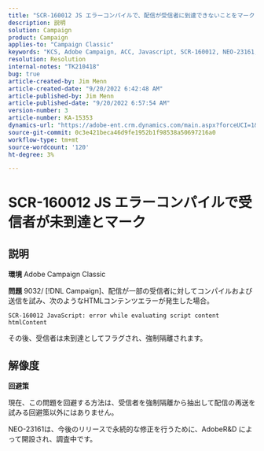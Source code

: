```yaml
---
title: "SCR-160012 JS エラーコンパイルで、配信が受信者に到達できないことをマークします"
description: 説明
solution: Campaign
product: Campaign
applies-to: "Campaign Classic"
keywords: "KCS, Adobe Campaign, ACC, Javascript, SCR-160012, NEO-23161, Adobe Campaign Classic，エラー，受信者の配信のコンパイル，未到達とマークされた受信者"
resolution: Resolution
internal-notes: "TK210418"
bug: true
article-created-by: Jim Menn
article-created-date: "9/20/2022 6:42:48 AM"
article-published-by: Jim Menn
article-published-date: "9/20/2022 6:57:54 AM"
version-number: 3
article-number: KA-15353
dynamics-url: "https://adobe-ent.crm.dynamics.com/main.aspx?forceUCI=1&pagetype=entityrecord&etn=knowledgearticle&id=08277d6e-af38-ed11-9db1-0022480866ad"
source-git-commit: 0c3e421beca46d9fe1952b1f98538a50697216a0
workflow-type: tm+mt
source-wordcount: '120'
ht-degree: 3%

---
```


# SCR-160012 JS エラーコンパイルで受信者が未到達とマーク

## 説明


<b>環境</b>
Adobe Campaign Classic

<b>問題</b>
9032/ [!DNL Campaign]、配信が一部の受信者に対してコンパイルおよび送信を試み、次のようなHTMLコンテンツエラーが発生した場合。


```
SCR-160012 JavaScript: error while evaluating script content htmlContent
```


その後、受信者は未到達としてフラグされ、強制隔離されます。


## 解像度


<b>回避策</b>

現在、この問題を回避する方法は、受信者を強制隔離から抽出して配信の再送を試みる回避策以外にはありません。

NEO-23161は、今後のリリースで永続的な修正を行うために、AdobeR&amp;D によって開設され、調査中です。
